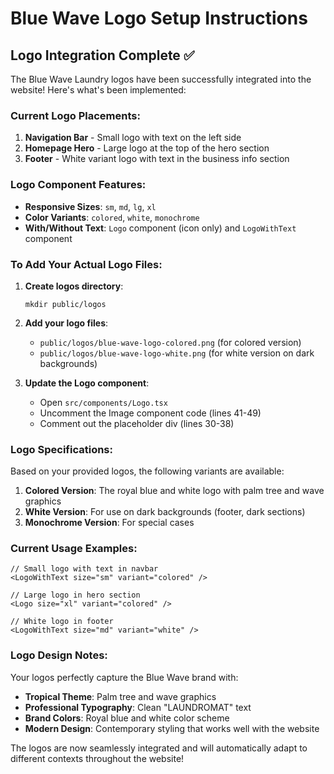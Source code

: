 # Blue Wave Logo Setup Instructions

## Logo Integration Complete ✅

The Blue Wave Laundry logos have been successfully integrated into the website! Here's what's been implemented:

### Current Logo Placements:

1. **Navigation Bar** - Small logo with text on the left side
2. **Homepage Hero** - Large logo at the top of the hero section
3. **Footer** - White variant logo with text in the business info section

### Logo Component Features:

- **Responsive Sizes**: `sm`, `md`, `lg`, `xl`
- **Color Variants**: `colored`, `white`, `monochrome`
- **With/Without Text**: `Logo` component (icon only) and `LogoWithText` component

### To Add Your Actual Logo Files:

1. **Create logos directory**:

   ```
   mkdir public/logos
   ```

2. **Add your logo files**:

   - `public/logos/blue-wave-logo-colored.png` (for colored version)
   - `public/logos/blue-wave-logo-white.png` (for white version on dark backgrounds)

3. **Update the Logo component**:
   - Open `src/components/Logo.tsx`
   - Uncomment the Image component code (lines 41-49)
   - Comment out the placeholder div (lines 30-38)

### Logo Specifications:

Based on your provided logos, the following variants are available:

1. **Colored Version**: The royal blue and white logo with palm tree and wave graphics
2. **White Version**: For use on dark backgrounds (footer, dark sections)
3. **Monochrome Version**: For special cases

### Current Usage Examples:

```tsx
// Small logo with text in navbar
<LogoWithText size="sm" variant="colored" />

// Large logo in hero section
<Logo size="xl" variant="colored" />

// White logo in footer
<LogoWithText size="md" variant="white" />
```

### Logo Design Notes:

Your logos perfectly capture the Blue Wave brand with:

- **Tropical Theme**: Palm tree and wave graphics
- **Professional Typography**: Clean "LAUNDROMAT" text
- **Brand Colors**: Royal blue and white color scheme
- **Modern Design**: Contemporary styling that works well with the website

The logos are now seamlessly integrated and will automatically adapt to different contexts throughout the website!
